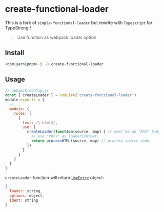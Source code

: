 # create-functional-loader

This is a fork of `simple-functional-loader` but rewrite with `Typescript` for TypeStrong !

> Use function as webpack loader option

## Install

```bash
<npm|yarn|pnpm> i -D create-functional-loader
```

## Usage

```js
// webpack.config.js
const { createLoader } = require('create-functional-loader')
module.exports = {
  //...
  module: {
    rules: [
      {
        test: /\.html$/,
        use: [
          createLoader(function(source, map) { // must be an "ES5" function!
            // use "this" as loaderContext
            return processHTML(source, map) // process source code.
          })
        ]
      }
    ]
  }
}
```

`createLoader` function will return [`UseEntry`](https://webpack.js.org/configuration/module/#useentry) object:

```js
{
  loader: string,
  options: object,
  ident: string
}
```

